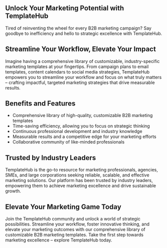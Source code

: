 ## Unlock Your Marketing Potential with TemplateHub

Tired of reinventing the wheel for every B2B marketing campaign? Say goodbye to inefficiency and hello to strategic excellence with TemplateHub.

## Streamline Your Workflow, Elevate Your Impact

Imagine having a comprehensive library of customizable, industry-specific marketing templates at your fingertips. From campaign plans to email templates, content calendars to social media strategies, TemplateHub empowers you to streamline your workflow and focus on what truly matters – crafting impactful, targeted marketing strategies that drive measurable results.

## Benefits and Features

- Comprehensive library of high-quality, customizable B2B marketing templates
- Time-saving efficiency, allowing you to focus on strategic thinking
- Continuous professional development and industry knowledge
- Measurable results and a competitive edge for your marketing efforts
- Collaborative community of like-minded professionals

## Trusted by Industry Leaders

TemplateHub is the go-to resource for marketing professionals, agencies, SMEs, and large corporations seeking reliable, scalable, and effective marketing solutions. Our platform has been trusted by industry leaders, empowering them to achieve marketing excellence and drive sustainable growth.

## Elevate Your Marketing Game Today

Join the TemplateHub community and unlock a world of strategic possibilities. Streamline your workflow, foster innovative thinking, and elevate your marketing outcomes with our comprehensive library of customizable B2B marketing templates. Take the first step towards marketing excellence – explore TemplateHub today.